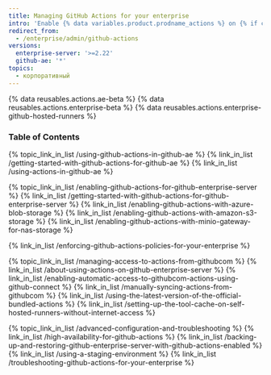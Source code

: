 ```yaml
---
title: Managing GitHub Actions for your enterprise
intro: 'Enable {% data variables.product.prodname_actions %} on {% if currentVersion == "github-ae@latest" %}{% data variables.product.prodname_ghe_managed %}{% else %}{% data variables.product.prodname_ghe_server %}{% endif %}, and manage {% data variables.product.prodname_actions %} policies and settings.'
redirect_from:
  - /enterprise/admin/github-actions
versions:
  enterprise-server: '>=2.22'
  github-ae: '*'
topics:
  - корпоративный
---
```


{% data reusables.actions.ae-beta %}
{% data reusables.actions.enterprise-beta %}
{% data reusables.actions.enterprise-github-hosted-runners %}

### Table of Contents

{% topic_link_in_list /using-github-actions-in-github-ae %}
  {% link_in_list /getting-started-with-github-actions-for-github-ae %}
  {% link_in_list /using-actions-in-github-ae %}

{% topic_link_in_list /enabling-github-actions-for-github-enterprise-server %}
  {% link_in_list /getting-started-with-github-actions-for-github-enterprise-server %}
  {% link_in_list /enabling-github-actions-with-azure-blob-storage %}
  {% link_in_list /enabling-github-actions-with-amazon-s3-storage %}
  {% link_in_list /enabling-github-actions-with-minio-gateway-for-nas-storage %}

{% link_in_list /enforcing-github-actions-policies-for-your-enterprise %}

{% topic_link_in_list /managing-access-to-actions-from-githubcom %}
  {% link_in_list /about-using-actions-on-github-enterprise-server %}
  {% link_in_list /enabling-automatic-access-to-githubcom-actions-using-github-connect %}
  {% link_in_list /manually-syncing-actions-from-githubcom %}
  {% link_in_list /using-the-latest-version-of-the-official-bundled-actions %}
  {% link_in_list /setting-up-the-tool-cache-on-self-hosted-runners-without-internet-access %}

{% topic_link_in_list /advanced-configuration-and-troubleshooting %}
  {% link_in_list /high-availability-for-github-actions %}
  {% link_in_list /backing-up-and-restoring-github-enterprise-server-with-github-actions-enabled %}
  {% link_in_list /using-a-staging-environment %}
  {% link_in_list /troubleshooting-github-actions-for-your-enterprise %}
